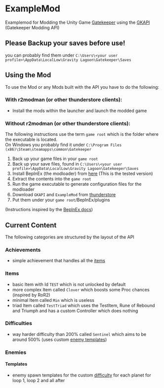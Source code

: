 # ExampleMod
Examplemod for Modding the Unity Game [Gatekeeper](https://store.steampowered.com/app/2106670/Gatekeeper/)
using the [GKAPI](https://github.com/Robocraft999/GKAPI) (Gatekeeper Modding API)

## Please Backup your saves before use!
you can probably find them under `C:\Users\<your user profile>\AppData\LocalLow\Gravity Lagoon\Gatekeeper\Saves`

## Using the Mod
To use the Mod or any Mods built with the API you have to do the following:

### **With** r2modman (or other thunderstore clients):
- Install the mods within the launcher and launch the modded game

### **Without** r2modman (or other thunderstore clients):
The following instructions use the term ``game root`` which is the folder where the executable is located.<br>
On Windows you probably find it under `C:\Program Files (x86)\Steam\steamapps\common\Gatekeeper`

1. Back up your game files in your ``game root``
2. Back up your save files, found in `C:\Users\<your user profile>\AppData\LocalLow\Gravity Lagoon\Gatekeeper\Saves`
3. Install BepInEx (the modloader) from [here](https://builds.bepinex.dev/projects/bepinex_be/725/BepInEx-Unity.IL2CPP-win-x64-6.0.0-be.725%2Be1974e2.zip) 
(This is the tested version)
4. Extract the contents into the ``game root``
5. Run the game executable to generate configuration files for the modloader
6. Download ``GKAPI`` and ``ExampleMod`` from [thunderstore](https://thunderstore.io/c/gatekeeper/)
7. Put them under your ``game root``/BepInEx/plugins

(Instructions inspired by the [BepInEx docs](https://docs.bepinex.dev/master/articles/user_guide/installation/unity_il2cpp.html?tabs=tabid-win))

## Current Content
The following categories are structured by the layout of the API

### Achievements

- simple achievement that handles all the [items](#Items)

### Items

- basic Item with Id ``TEST`` which is not unlocked by default
- more complex Item called ``Clover`` which boosts some Proc chances (inspired by RoR2)
- minimal Item called ``Min`` which is useless
- triad Item called ``TestTriad`` which uses the TestItem, Rune of Rebound and Triumph 
and has a custom Controller which does nothing

### Difficulties

- way harder difficulty than 200% called ``Sentinel`` 
which aims to be around 500% (uses custom [enemy templates](#templates))

### Enemies

#### Templates

- enemy spawn templates for the custom [difficulty](#difficulties) for each planet for loop 1, loop 2 and all after

